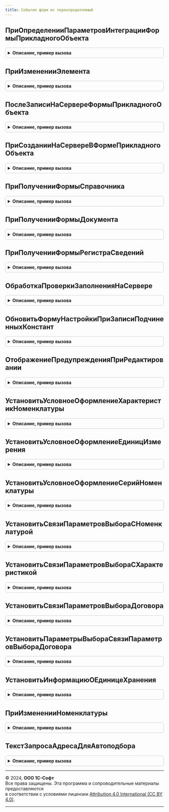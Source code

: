 ```yaml
---
title: События форм ис переопределяемый
---
```



## ПриОпределенииПараметровИнтеграцииФормыПрикладногоОбъекта
<details style="margin: 1em 0; padding: 0.5em; border: 1px solid #ccc; border-radius: 6px;">

<summary style="font-weight: bold; cursor: pointer;">Описание, пример вызова</summary>

```bsl

//Обработчик события вызывается на сервере при открытии формы конфигурации.
//   Выполняется определение необходимости встраивания подсистем (с учетом их наличия) в форму.
//
// Параметры:
//   Форма            - ФормаКлиентскогоПриложения - форма конфигурации
//   МодулиИнтеграции - Массив Из Строка- используемые модули интеграции
//
Процедура ПриОпределенииПараметровИнтеграцииФормыПрикладногоОбъекта(Форма, МодулиИнтеграции) Экспорт
```

Пример вызова
```bsl
СобытияФормИСПереопределяемый.ПриОпределенииПараметровИнтеграцииФормыПрикладногоОбъекта(Форма, МодулиИнтеграции) 
```
</details>

## ПриИзмененииЭлемента
<details style="margin: 1em 0; padding: 0.5em; border: 1px solid #ccc; border-radius: 6px;">

<summary style="font-weight: bold; cursor: pointer;">Описание, пример вызова</summary>

```bsl

// Серверные обработчики БГосИС элементов прикладных форм
//
// Параметры:
//   Форма                   - ФормаКлиентскогоПриложения - форма, из которой происходит вызов процедуры.
//   Элемент                 - Произвольный     - элемент-источник события "При изменении"
//   ДополнительныеПараметры - Структура        - значения дополнительных параметров влияющих на обработку.
//
Процедура ПриИзмененииЭлемента(Форма, Элемент, ДополнительныеПараметры) Экспорт
```

Пример вызова
```bsl
СобытияФормИСПереопределяемый.ПриИзмененииЭлемента(Форма, Элемент, ДополнительныеПараметры) 
```
</details>

## ПослеЗаписиНаСервереФормыПрикладногоОбъекта
<details style="margin: 1em 0; padding: 0.5em; border: 1px solid #ccc; border-radius: 6px;">

<summary style="font-weight: bold; cursor: pointer;">Описание, пример вызова</summary>

```bsl

// Вызывается после записи объекта на сервере.
//
// Параметры:
//  Форма - ФормаКлиентскогоПриложения - источник вызова
Процедура ПослеЗаписиНаСервереФормыПрикладногоОбъекта(Форма) Экспорт
```

Пример вызова
```bsl
СобытияФормИСПереопределяемый.ПослеЗаписиНаСервереФормыПрикладногоОбъекта(Форма) 
```
</details>

## ПриСозданииНаСервереВФормеПрикладногоОбъекта
<details style="margin: 1em 0; padding: 0.5em; border: 1px solid #ccc; border-radius: 6px;">

<summary style="font-weight: bold; cursor: pointer;">Описание, пример вызова</summary>

```bsl

Процедура ПриСозданииНаСервереВФормеПрикладногоОбъекта(Форма, Отказ, СтандартнаяОбработка, ДополнительныеПараметры) Экспорт
```

Пример вызова
```bsl
СобытияФормИСПереопределяемый.ПриСозданииНаСервереВФормеПрикладногоОбъекта(Форма, Отказ, СтандартнаяОбработка, ДополнительныеПараметры) 
```
</details>

## ПриПолученииФормыСправочника
<details style="margin: 1em 0; padding: 0.5em; border: 1px solid #ccc; border-radius: 6px;">

<summary style="font-weight: bold; cursor: pointer;">Описание, пример вызова</summary>

```bsl

// Обработчик события вызывается на сервере при получении стандартной управляемой формы.
// Если требуется переопределить выбор открываемой формы, необходимо установить в параметре <ВыбраннаяФорма>
// другое имя формы или объект метаданных формы, которую требуется открыть, и в параметре <СтандартнаяОбработка>
// установить значение Ложь.
//
// Параметры:
//  ИмяСправочника - Строка - имя справочника, для которого открывается форма,
//  ВидФормы - Строка - имя стандартной формы,
//  Параметры - Структура - параметры формы,
//  ВыбраннаяФорма - Строка, ФормаКлиентскогоПриложения - содержит имя открываемой формы или объект метаданных Форма,
//  ДополнительнаяИнформация - Структура - дополнительная информация открытия формы,
//  СтандартнаяОбработка - Булево - признак выполнения стандартной обработки события.
Процедура ПриПолученииФормыСправочника(ИмяСправочника, ВидФормы, Параметры, ВыбраннаяФорма, ДополнительнаяИнформация, СтандартнаяОбработка) Экспорт
```

Пример вызова
```bsl
СобытияФормИСПереопределяемый.ПриПолученииФормыСправочника(ИмяСправочника, ВидФормы, Параметры, ВыбраннаяФорма, ДополнительнаяИнформация, СтандартнаяОбработка) 
```
</details>

## ПриПолученииФормыДокумента
<details style="margin: 1em 0; padding: 0.5em; border: 1px solid #ccc; border-radius: 6px;">

<summary style="font-weight: bold; cursor: pointer;">Описание, пример вызова</summary>

```bsl

// Обработчик события вызывается на сервере при получении стандартной управляемой формы.
// Если требуется переопределить выбор открываемой формы, необходимо установить в параметре <ВыбраннаяФорма>
// другое имя формы или объект метаданных формы, которую требуется открыть, и в параметре <СтандартнаяОбработка>
// установить значение Ложь.
//
// Параметры:
//  ИмяДокумента - Строка - имя документа, для которого открывается форма,
//  ВидФормы - Строка - имя стандартной формы,
//  Параметры - Структура - параметры формы,
//  ВыбраннаяФорма - Строка, ФормаКлиентскогоПриложения - содержит имя открываемой формы или объект метаданных Форма,
//  ДополнительнаяИнформация - Структура - дополнительная информация открытия формы,
//  СтандартнаяОбработка - Булево - признак выполнения стандартной обработки события.
Процедура ПриПолученииФормыДокумента(ИмяДокумента, ВидФормы, Параметры, ВыбраннаяФорма, ДополнительнаяИнформация, СтандартнаяОбработка) Экспорт
```

Пример вызова
```bsl
СобытияФормИСПереопределяемый.ПриПолученииФормыДокумента(ИмяДокумента, ВидФормы, Параметры, ВыбраннаяФорма, ДополнительнаяИнформация, СтандартнаяОбработка) 
```
</details>

## ПриПолученииФормыРегистраСведений
<details style="margin: 1em 0; padding: 0.5em; border: 1px solid #ccc; border-radius: 6px;">

<summary style="font-weight: bold; cursor: pointer;">Описание, пример вызова</summary>

```bsl

// Обработчик события вызывается на сервере при получении стандартной управляемой формы.
// Если требуется переопределить выбор открываемой формы, необходимо установить в параметре <ВыбраннаяФорма>
// другое имя формы или объект метаданных формы, которую требуется открыть, и в параметре <СтандартнаяОбработка>
// установить значение Ложь.
//
// Параметры:
//  ИмяРегистра - Строка - имя регистра сведений, для которого открывается форма,
//  ВидФормы - Строка - имя стандартной формы,
//  Параметры - Структура - параметры формы,
//  ВыбраннаяФорма - Строка, ФормаКлиентскогоПриложения - содержит имя открываемой формы или объект метаданных Форма,
//  ДополнительнаяИнформация - Структура - дополнительная информация открытия формы,
//  СтандартнаяОбработка - Булево - признак выполнения стандартной обработки события.
Процедура ПриПолученииФормыРегистраСведений(ИмяРегистра, ВидФормы, Параметры, ВыбраннаяФорма, ДополнительнаяИнформация, СтандартнаяОбработка) Экспорт
```

Пример вызова
```bsl
СобытияФормИСПереопределяемый.ПриПолученииФормыРегистраСведений(ИмяРегистра, ВидФормы, Параметры, ВыбраннаяФорма, ДополнительнаяИнформация, СтандартнаяОбработка) 
```
</details>

## ОбработкаПроверкиЗаполненияНаСервере
<details style="margin: 1em 0; padding: 0.5em; border: 1px solid #ccc; border-radius: 6px;">

<summary style="font-weight: bold; cursor: pointer;">Описание, пример вызова</summary>

```bsl

// Переопределяемая часть обработки проверки заполнения формы.
//
// Параметры:
//   Форма - ФормаКлиентскогоПриложения - Форма.
//   Отказ - Булево - Истина если проверка заполнения не пройдена
//   ПроверяемыеРеквизиты - Массив Из Строка - реквизиты формы, отмеченные для проверки
Процедура ОбработкаПроверкиЗаполненияНаСервере(Форма, Отказ, ПроверяемыеРеквизиты) Экспорт
```

Пример вызова
```bsl
СобытияФормИСПереопределяемый.ОбработкаПроверкиЗаполненияНаСервере(Форма, Отказ, ПроверяемыеРеквизиты) 
```
</details>

## ОбновитьФормуНастройкиПриЗаписиПодчиненныхКонстант
<details style="margin: 1em 0; padding: 0.5em; border: 1px solid #ccc; border-radius: 6px;">

<summary style="font-weight: bold; cursor: pointer;">Описание, пример вызова</summary>

```bsl

// Возникает на сервере при записи константы в формах настроек
// если запись одной константы может повлечь изменение других отображаемых в этой же форме.
//
// Параметры:
//  Форма             - ФормаКлиентскогоПриложения - форма,
//  КонстантаИмя      - Строка           - записываемая константа,
//  КонстантаЗначение - Произвольный     - значение константы.
Процедура ОбновитьФормуНастройкиПриЗаписиПодчиненныхКонстант(Форма, КонстантаИмя, КонстантаЗначение) Экспорт
```

Пример вызова
```bsl
СобытияФормИСПереопределяемый.ОбновитьФормуНастройкиПриЗаписиПодчиненныхКонстант(Форма, КонстантаИмя, КонстантаЗначение) 
```
</details>

## ОтображениеПредупрежденияПриРедактировании
<details style="margin: 1em 0; padding: 0.5em; border: 1px solid #ccc; border-radius: 6px;">

<summary style="font-weight: bold; cursor: pointer;">Описание, пример вызова</summary>

```bsl

// Устанавливается свойство ОтображениеПредупрежденияПриРедактировании элемента формы.
//
// Параметры:
//  Элемент - ПолеВвода - Элемент
//  Отображать - Булево - Отображать предупреждения при редактировании
Процедура ОтображениеПредупрежденияПриРедактировании(Элемент, Отображать) Экспорт
```

Пример вызова
```bsl
СобытияФормИСПереопределяемый.ОтображениеПредупрежденияПриРедактировании(Элемент, Отображать) 
```
</details>

## УстановитьУсловноеОформлениеХарактеристикНоменклатуры
<details style="margin: 1em 0; padding: 0.5em; border: 1px solid #ccc; border-radius: 6px;">

<summary style="font-weight: bold; cursor: pointer;">Описание, пример вызова</summary>

```bsl

// Устанавливает условное оформление для поля "Характеристика".
//
// Параметры:
//  Форма - ФормаКлиентскогоПриложения - форма, в которой нужно установить условное оформление,
//  ИмяПоляВводаХарактеристики - Строка - имя элемента формы "Характеристика",
//  ПутьКПолюОтбора - Строка - полный путь к реквизиту "Характеристики используются".
Процедура УстановитьУсловноеОформлениеХарактеристикНоменклатуры( Экспорт
```

Пример вызова
```bsl
СобытияФормИСПереопределяемый.УстановитьУсловноеОформлениеХарактеристикНоменклатуры();
```
</details>

## УстановитьУсловноеОформлениеЕдиницИзмерения
<details style="margin: 1em 0; padding: 0.5em; border: 1px solid #ccc; border-radius: 6px;">

<summary style="font-weight: bold; cursor: pointer;">Описание, пример вызова</summary>

```bsl

// Устанавливает условное оформление для поля "Единица измерения".
//
// Параметры:
//  Форма - ФормаКлиентскогоПриложения - форма, в которой нужно установить условное оформление,
//  ИмяПоляВводаЕдиницИзмерения - Строка - имя элемента формы "Единица измерения",
//  ПутьКПолюОтбора - Строка - полный путь к реквизиту "Упаковка".
Процедура УстановитьУсловноеОформлениеЕдиницИзмерения(Форма, Экспорт
```

Пример вызова
```bsl
СобытияФормИСПереопределяемый.УстановитьУсловноеОформлениеЕдиницИзмерения(Форма, );
```
</details>

## УстановитьУсловноеОформлениеСерийНоменклатуры
<details style="margin: 1em 0; padding: 0.5em; border: 1px solid #ccc; border-radius: 6px;">

<summary style="font-weight: bold; cursor: pointer;">Описание, пример вызова</summary>

```bsl

// Устанавливает условное оформление для поля "Серия".
//
// Параметры:
//   Форма - ФормаКлиентскогоПриложения - Форма, в которой нужно установить условное оформление,
//   ИмяПоляВводаСерии - Строка - Имя элемента формы для указания серии
//   ПутьКПолюОтбораСтатусУказанияСерий - Строка - Имя реквизита формы со статусом указания серии
//   ПутьКПолюОтбораТипНоменклатуры - Строка - Имя реквизита формы с указанием типа номенклатуры
//
Процедура УстановитьУсловноеОформлениеСерийНоменклатуры(Форма, Экспорт
```

Пример вызова
```bsl
СобытияФормИСПереопределяемый.УстановитьУсловноеОформлениеСерийНоменклатуры(Форма, );
```
</details>

## УстановитьСвязиПараметровВыбораСНоменклатурой
<details style="margin: 1em 0; padding: 0.5em; border: 1px solid #ccc; border-radius: 6px;">

<summary style="font-weight: bold; cursor: pointer;">Описание, пример вызова</summary>

```bsl

// Устанавливает связь элемента формы с полем ввода номенклатуры.
//
// Параметры:
//	Форма					- ФормаКлиентскогоПриложения	- Форма, в которой нужно установить связь.
//	ИмяПоляВвода			- Строка			- Имя поля, связываемого с номенклатурой.
//	ПутьКДаннымНоменклатуры	- Строка			- Путь к данным текущей номенклатуры в форме.
//
Процедура УстановитьСвязиПараметровВыбораСНоменклатурой(Форма, ИмяПоляВвода, Экспорт
```

Пример вызова
```bsl
СобытияФормИСПереопределяемый.УстановитьСвязиПараметровВыбораСНоменклатурой(Форма, ИмяПоляВвода, );
```
</details>

## УстановитьСвязиПараметровВыбораСХарактеристикой
<details style="margin: 1em 0; padding: 0.5em; border: 1px solid #ccc; border-radius: 6px;">

<summary style="font-weight: bold; cursor: pointer;">Описание, пример вызова</summary>

```bsl

// Устанавливает связь элемента формы с полем ввода характеристики номенклатуры.
//
// Параметры:
//	Форма						- ФормаКлиентскогоПриложения	- Форма, в которой нужно установить связь.
//	ИмяПоляВвода				- Строка			- Имя поля, связываемого с номенклатурой.
//	ПутьКДаннымХарактеристики	- Строка			- Путь к данным текущей характеристики номенклатуры в форме.
//
Процедура УстановитьСвязиПараметровВыбораСХарактеристикой(Форма, ИмяПоляВвода, Экспорт
```

Пример вызова
```bsl
СобытияФормИСПереопределяемый.УстановитьСвязиПараметровВыбораСХарактеристикой(Форма, ИмяПоляВвода, );
```
</details>

## УстановитьСвязиПараметровВыбораДоговора
<details style="margin: 1em 0; padding: 0.5em; border: 1px solid #ccc; border-radius: 6px;">

<summary style="font-weight: bold; cursor: pointer;">Описание, пример вызова</summary>

```bsl

// Устанавливает связь элемента формы с полем договоры хранения.
//
// Параметры:
//	Форма					- ФормаКлиентскогоПриложения	- Форма, в которой нужно установить связь.
//	ИмяПоляВвода			- Строка			- Имя поля, связываемого с договором.
//
Процедура УстановитьСвязиПараметровВыбораДоговора(Форма, ИмяПоляВвода) Экспорт
```

Пример вызова
```bsl
СобытияФормИСПереопределяемый.УстановитьСвязиПараметровВыбораДоговора(Форма, ИмяПоляВвода) 
```
</details>

## УстановитьПараметрыВыбораСвязиПараметровВыбораДоговора
<details style="margin: 1em 0; padding: 0.5em; border: 1px solid #ccc; border-radius: 6px;">

<summary style="font-weight: bold; cursor: pointer;">Описание, пример вызова</summary>

```bsl


// Устанавливает параметры выбора договоры хранения.
//
//Параметры:
//   Форма                   - ФормаКлиентскогоПриложения - форма, в которой нужно установить параметры выбора.
//   ИмяПоляВвода            - Строка               - имя поля ввода договоры.
//
Процедура УстановитьПараметрыВыбораСвязиПараметровВыбораДоговора(Форма, ИмяПоляВвода = "Контрагент") Экспорт
```

Пример вызова
```bsl
СобытияФормИСПереопределяемый.УстановитьПараметрыВыбораСвязиПараметровВыбораДоговора(Форма, ИмяПоляВвода);
```
</details>

## УстановитьИнформациюОЕдиницеХранения
<details style="margin: 1em 0; padding: 0.5em; border: 1px solid #ccc; border-radius: 6px;">

<summary style="font-weight: bold; cursor: pointer;">Описание, пример вызова</summary>

```bsl

// Устанавливает у элемента формы Упаковка подсказку ввода для соответствующей номенклатуры
//
// Параметры:
// 	Форма - ФормаКлиентскогоПриложения - Форма объекта.
//
Процедура УстановитьИнформациюОЕдиницеХранения(Форма) Экспорт
```

Пример вызова
```bsl
СобытияФормИСПереопределяемый.УстановитьИнформациюОЕдиницеХранения(Форма) 
```
</details>

## ПриИзмененииНоменклатуры
<details style="margin: 1em 0; padding: 0.5em; border: 1px solid #ccc; border-radius: 6px;">

<summary style="font-weight: bold; cursor: pointer;">Описание, пример вызова</summary>

```bsl

// Выполняет действия при изменении номенклатуры в объекте (форме, строке табличной части итп).
//
// Параметры:
//  Форма                  - ФормаКлиентскогоПриложения - форма, в которой произошло событие,
//  ТекущаяСтрока          - Произвольный - контекст редактирования (текущая строка таблицы, шапка объекта, форма)
//  КэшированныеЗначения   - Неопределено, Структура - сохраненные значения параметров, используемых при обработке,
//  ПараметрыУказанияСерий - Произвольный - параметры указания серий формы
Процедура ПриИзмененииНоменклатуры(Форма, ТекущаяСтрока, КэшированныеЗначения = Неопределено, ПараметрыУказанияСерий = Неопределено) Экспорт
```

Пример вызова
```bsl
СобытияФормИСПереопределяемый.ПриИзмененииНоменклатуры(Форма, ТекущаяСтрока, КэшированныеЗначения, ПараметрыУказанияСерий);
```
</details>

## ТекстЗапросаАдресаДляАвтоподбора
<details style="margin: 1em 0; padding: 0.5em; border: 1px solid #ccc; border-radius: 6px;">

<summary style="font-weight: bold; cursor: pointer;">Описание, пример вызова</summary>

```bsl

// Предназначена для получения текста запроса с контактной информацией, содержащей	ссылки на элементы и их адреса.
// Для автоподбора требуется предоставить пользователю первые 10 удовлетворяющих отбору записей.
//
// Параметры:
//  ОписаниеТипов - ОписаниеТипов - Описание типов, для которых необходимо получить контактную информацию.
//   Возможные значения: Организации, Партнеры, Контрагенты, Склады,
//    ЗемельныйУчасток - если в качестве определяемого типа ЗемльныйУчастокИС используется тип, отличный от СправочникСсылка.ЗемельныеУчасткиИС.
//  ТекстЗапроса - Строка - Текст запроса.
//   Адрес должен содержать текст, указанный в параметре запроса СтрокаПоиска.
//   Возможен поиск по Наименованию, ИНН и другим полям справочников.
//   Результат запроса должен содержать поля:
//    ВладелецАдреса               - Ссылка на элемент справочника - владельца адреса.
//    ПредставлениеВладельцаАдреса - Строка - строковое представление владельца адреса.
//    Адрес                        - Строка - контактная информация во внутреннем формате JSON или XML.
//    ПредставлениеАдреса          - Строка - строкое представление адреса.
//  ИмяВременнойТаблицы - Строка - Имя временной таблицы.
//   Если указано, тогда результат запроса должен быть помещен во временную таблицу с указанным именем.
//   Если не указано, тогда результат запроса во временную таблицу не помещается.
//
Процедура ТекстЗапросаАдресаДляАвтоподбора(ОписаниеТипов, ТекстЗапроса, ИмяВременнойТаблицы = "") Экспорт
```

Пример вызова
```bsl
СобытияФормИСПереопределяемый.ТекстЗапросаАдресаДляАвтоподбора(ОписаниеТипов, ТекстЗапроса, ИмяВременнойТаблицы);
```
</details>

---

© 2024, **ООО 1С-Софт**  
Все права защищены. Эта программа и сопроводительные материалы предоставляются  
в соответствии с условиями лицензии [Attribution 4.0 International (CC BY 4.0)](https://creativecommons.org/licenses/by/4.0/legalcode).

---
